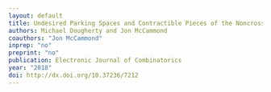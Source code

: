 ```yaml
---
layout: default
title: Undesired Parking Spaces and Contractible Pieces of the Noncrossing Partition Link
authors: Michael Dougherty and Jon McCammond
coauthors: "Jon McCammond"
inprep: "no"
preprint: "no"
publication: Electronic Journal of Combinatorics
year: "2018"
doi: http://dx.doi.org/10.37236/7212
---
```

